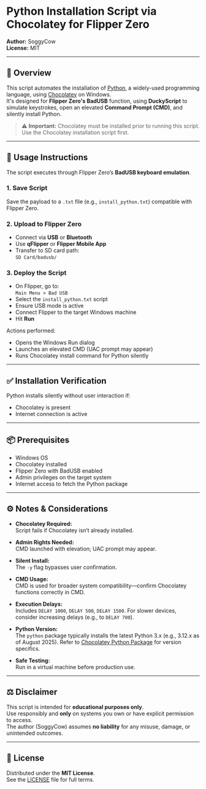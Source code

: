 # Python Installation Script via Chocolatey for Flipper Zero

**Author:** SoggyCow  
**License:** MIT

---

## 🐍 Overview

This script automates the installation of [Python](https://www.python.org/), a widely-used programming language, using [Chocolatey](https://chocolatey.org/) on Windows.  
It's designed for **Flipper Zero's BadUSB** function, using **DuckyScript** to simulate keystrokes, open an elevated **Command Prompt (CMD)**, and silently install Python.

> ⚠️ **Important:** Chocolatey must be installed prior to running this script. Use the Chocolatey installation script first.

---

## 🚀 Usage Instructions

The script executes through Flipper Zero’s **BadUSB keyboard emulation**.

### 1. Save Script

Save the payload to a `.txt` file (e.g., `install_python.txt`) compatible with Flipper Zero.

### 2. Upload to Flipper Zero

- Connect via **USB** or **Bluetooth**
- Use **qFlipper** or **Flipper Mobile App**
- Transfer to SD card path:  
  `SD Card/badusb/`

### 3. Deploy the Script

- On Flipper, go to:  
  `Main Menu > Bad USB`
- Select the `install_python.txt` script
- Ensure USB mode is active
- Connect Flipper to the target Windows machine
- Hit **Run**

Actions performed:
- Opens the Windows Run dialog
- Launches an elevated CMD (UAC prompt may appear)
- Runs Chocolatey install command for Python silently

---

## ✅ Installation Verification

Python installs silently without user interaction if:
- Chocolatey is present
- Internet connection is active

---

## 📦 Prerequisites

- Windows OS  
- Chocolatey installed  
- Flipper Zero with BadUSB enabled  
- Admin privileges on the target system  
- Internet access to fetch the Python package

---

## ⚙️ Notes & Considerations

- **Chocolatey Required:**  
  Script fails if Chocolatey isn’t already installed.

- **Admin Rights Needed:**  
  CMD launched with elevation; UAC prompt may appear.

- **Silent Install:**  
  The `-y` flag bypasses user confirmation.

- **CMD Usage:**  
  CMD is used for broader system compatibility—confirm Chocolatey functions correctly in CMD.

- **Execution Delays:**  
  Includes `DELAY 1000`, `DELAY 500`, `DELAY 1500`. For slower devices, consider increasing delays (e.g., to `DELAY 700`).

- **Python Version:**  
  The `python` package typically installs the latest Python 3.x (e.g., 3.12.x as of August 2025). Refer to [Chocolatey Python Package](https://community.chocolatey.org/packages/python) for version specifics.

- **Safe Testing:**  
  Run in a virtual machine before production use.

---

## ⚖️ Disclaimer

This script is intended for **educational purposes only**.  
Use responsibly and **only** on systems you own or have explicit permission to access.  
The author (SoggyCow) assumes **no liability** for any misuse, damage, or unintended outcomes.

---

## 📄 License

Distributed under the **MIT License**.  
See the [LICENSE](LICENSE) file for full terms.
